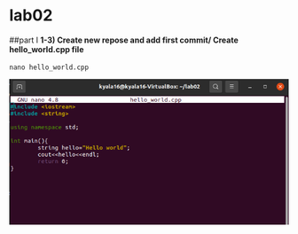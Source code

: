 # lab02

##part I
**1-3) Create new repose and add first commit/ Create hello_world.cpp file**

`nano hello_world.cpp`

![This is an image](/pictures/pic-2.png)




